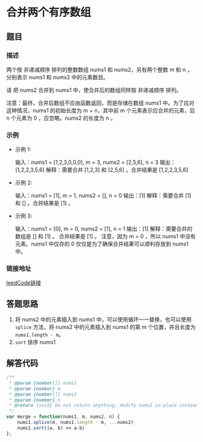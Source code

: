 # 合并两个有序数组

## 题目

### 描述
两个按 非递减顺序 排列的整数数组 nums1 和 nums2，另有两个整数 m 和 n ，分别表示 nums1 和 nums2 中的元素数目。

请 把 nums2 合并到 nums1 中，使合并后的数组同样按 非递减顺序 排列。

注意：最终，合并后数组不应由函数返回，而是存储在数组 nums1 中。为了应对这种情况，nums1 的初始长度为 m + n，其中前 m 个元素表示应合并的元素，后 n 个元素为 0 ，应忽略。nums2 的长度为 n 。

### 示例

- 示例 1:

    输入：nums1 = [1,2,3,0,0,0], m = 3, nums2 = [2,5,6], n = 3
    输出：[1,2,2,3,5,6]
    解释：需要合并 [1,2,3] 和 [2,5,6] 。合并结果是 [1,2,2,3,5,6]
- 示例 2:

    输入：nums1 = [1], m = 1, nums2 = [], n = 0
    输出：[1]
    解释：需要合并 [1] 和 [] 。合并结果是 [1] 。
- 示例 3:

    输入：nums1 = [0], m = 0, nums2 = [1], n = 1
    输出：[1]
    解释：需要合并的数组是 [] 和 [1] 。
    合并结果是 [1] 。
    注意，因为 m = 0 ，所以 nums1 中没有元素。nums1 中仅存的 0 仅仅是为了确保合并结果可以顺利存放到 nums1 中。

### 链接地址

[leedCode链接](https://leetcode.cn/problems/merge-sorted-array/description/?envType=study-plan-v2&envId=top-interview-150)

## 答题思路

1. 将 nums2 中的元素插入到 nums1 中，可以使用循环一一替换，也可以使用 `splice` 方法，将 nums2 中的元素插入到 nums1 的第 m 个位置，并且长度为 `nums1.length - m`。
2. `sort` 排序 nums1

## 解答代码

```js
/**
 * @param {number[]} nums1
 * @param {number} m
 * @param {number[]} nums2
 * @param {number} n
 * @return {void} Do not return anything, modify nums1 in-place instead.
 */
var merge = function(nums1, m, nums2, n) {
    nums1.splice(m, nums1.length - m, ...nums2)
    nums1.sort((a, b) => a-b)
};
```